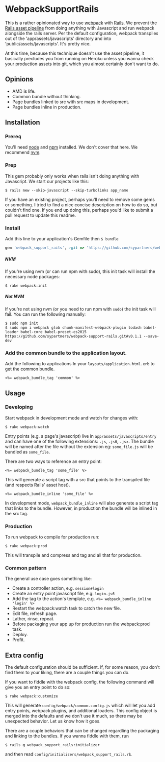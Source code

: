 # WebpackSupportRails

This is a rather opinionated way to use [webpack](https://webpack.github.io/) with [Rails](http://rubyonrails.org/). We prevent the [Rails asset pipeline](http://guides.rubyonrails.org/asset_pipeline.html) from doing anything with Javascript and run webpack alongside the rails server. Per the default configuration, webpack transpiles out of the 'app/assets/javascripts' directory and into 'public/assets/javascripts'. It's pretty nice.

At this time, because this technique doesn't use the asset pipeline, it basically precludes you from running on Heroku unless you wanna check your production assets into git, which you almost certainly don't want to do.


## Opinions

 - AMD is life.
 - Common bundle without thinking.
 - Page bundles linked to src with src maps in development.
 - Page bundles inline in production.


## Installation

### Prereq

You'll need [node](https://nodejs.org/) and [npm](https://www.npmjs.com/) installed. We don't cover that here. We recommend [nvm](https://github.com/creationix/nvm).

### Prep

This gem probably only works when rails isn't doing anything with Javascript. We start our projects like this:

    $ rails new --skip-javascript --skip-turbolinks app_name

If you have an existing project, perhaps you'll need to remove some gems or something. I tried to find a nice concise description on how to do so, but couldn't find one. If you end up doing this, perhaps you'd like to submit a pull request to update this readme.

### Install

Add this line to your application's Gemfile then `$ bundle`

```ruby
gem 'webpack_support_rails', :git => 'https://github.com/sypartners/webpack_support_rails.git'
```

##### NVM

If you're using nvm (or can run npm with sudo), this init task will install the necessary node packages:

    $ rake webpack:init

##### Not NVM

If you're not using nvm (or you need to run npm with `sudo`) the init task will fail. You can run the following manually:

    $ sudo npm init
    $ sudo npm i webpack glob chunk-manifest-webpack-plugin lodash babel-loader babel-core babel-preset-es2015 https://github.com/sypartners/webpack-support-rails.git#v0.1.1 --save-dev

### Add the common bundle to the application layout.

Add the following to applications In your `layouts/application.html.erb` to get the common bundle.

```erb
<%= webpack_bundle_tag 'common' %>
```


## Usage

### Developing

Start webpack in development mode and watch for changes with:

    $ rake webpack:watch

Entry points (e.g. a page's javascript) live in `app/assets/javascripts/entry` and can have one of the following extensions: `.js`, `.js6`, `.jsx`. The bundle will be named after the file without the extension eg: `some_file.js` will be bundled as `some_file`.

There are two ways to reference an entry point:

```erb
<%= webpack_bundle_tag 'some_file' %>
```

This will generate a script tag with a src that points to the transpiled file (and respects Rails' asset host).

```erb
<%= webpack_bundle_inline 'some_file' %>
```

In development mode, `webpack_bundle_inline` will also generate a script tag that links to the bundle. However, in production the bundle will be inlined in the src tag.

### Production

To run webpack to compile for production run:

    $ rake webpack:prod

This will transpile and compress and tag and all that for production.

### Common pattern

The general use case goes something like:
 - Create a controller action, e.g. `session#login`
 - Create an entry point javascript file, e.g. `login.js6`
 - Add the tag to the action's template, e.g. `<%= webpack_bundle_inline 'login' %>`
 - Restart the webpack:watch task to catch the new file.
 - Edit file, refresh page.
 - Lather, rinse, repeat.
 - Before packaging your app up for production run the webpack:prod task.
 - Deploy.
 - Profit.


## Extra config

The default configuration should be sufficient. If, for some reason, you don't find them to your liking, there are a couple things you can do.

If you want to fiddle with the webpack config, the following command will give you an entry point to do so:

    $ rake webpack:customize

This will generate `config/webpack/common.config.js` which will let you add entry points, webpack plugins, and additional loaders. This config object is merged into the defaults and we don't use it much, so there may be unexpected behavior. Let us know how it goes.

There are a couple behaviors that can be changed regardling the packaging and linking to the bundles. If you wanna fiddle with them, run

    $ rails g webpack_support_rails:initializer

and then read `config/initializers/webpack_support_rails.rb`.


